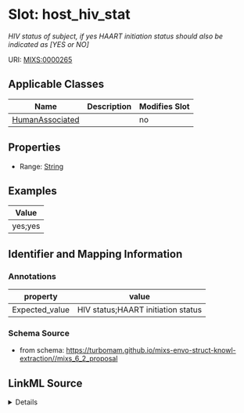 # Slot: host_hiv_stat


_HIV status of subject, if yes HAART initiation status should also be indicated as [YES or NO]_



URI: [MIXS:0000265](https://w3id.org/mixs/0000265)



<!-- no inheritance hierarchy -->




## Applicable Classes

| Name | Description | Modifies Slot |
| --- | --- | --- |
[HumanAssociated](HumanAssociated.md) |  |  no  |







## Properties

* Range: [String](String.md)






## Examples

| Value |
| --- |
| yes;yes |

## Identifier and Mapping Information





### Annotations

| property | value |
| --- | --- |
| Expected_value | HIV status;HAART initiation status |



### Schema Source


* from schema: https://turbomam.github.io/mixs-envo-struct-knowl-extraction//mixs_6_2_proposal




## LinkML Source

<details>
```yaml
name: host_hiv_stat
annotations:
  Expected_value:
    tag: Expected_value
    value: HIV status;HAART initiation status
description: HIV status of subject, if yes HAART initiation status should also be
  indicated as [YES or NO]
title: host HIV status
notes:
- host
- host.
- status
examples:
- value: yes;yes
from_schema: https://turbomam.github.io/mixs-envo-struct-knowl-extraction//mixs_6_2_proposal
rank: 1000
string_serialization: '{boolean};{boolean}'
slot_uri: MIXS:0000265
multivalued: false
alias: host_hiv_stat
domain_of:
- HumanAssociated
range: string
required: false
recommended: false

```
</details>